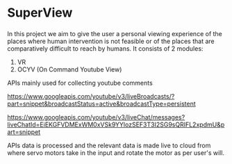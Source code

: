 # SuperView
### 
In this project we aim to give the user a personal viewing experience of the places where human intervention is not feasible or of the places that are comparatively difficult to reach by humans.
It consists of 2 modules:

1. VR
2. OCYV (On Command Youtube View)

APIs mainly used for collecting youtube comments

https://www.googleapis.com/youtube/v3/liveBroadcasts/?part=snippet&broadcastStatus=active&broadcastType=persistent

https://www.googleapis.com/youtube/v3/liveChat/messages?liveChatId=EiEKGFVDMExWM0xVSk9YYlozSEF3T3I2SG9sQRIFL2xpdmU&part=snippet

APIs data is processed and the relevant data is made live to cloud from where servo motors take in the input 
and rotate the motor as per user's will.
